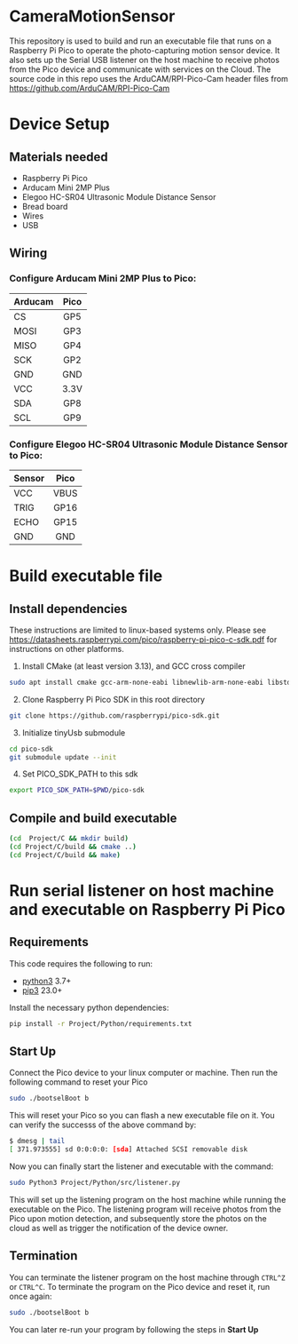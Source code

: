 # CameraMotionSensor 
This repository is used to build and run an executable file that runs on a Raspberry Pi Pico to operate the photo-capturing motion sensor device. It also sets up the Serial USB listener on the host machine to receive photos from the Pico device and communicate with services on the Cloud. The source code in this repo uses the ArduCAM/RPI-Pico-Cam header files from https://github.com/ArduCAM/RPI-Pico-Cam
 
# Device Setup
## Materials needed
- Raspberry Pi Pico
- Arducam Mini 2MP Plus
- Elegoo HC-SR04 Ultrasonic Module Distance Sensor
- Bread board 
- Wires
- USB

## Wiring 
### Configure Arducam Mini 2MP Plus to Pico:
| Arducam | Pico |   
| --------|:----:| 
| CS      | GP5  | 
| MOSI    | GP3  |   
| MISO    | GP4  |    
| SCK     | GP2  |    
| GND     | GND  |  
| VCC     | 3.3V |  
| SDA     | GP8  |
| SCL     | GP9  |

### Configure Elegoo HC-SR04 Ultrasonic Module Distance Sensor to Pico:
| Sensor  | Pico |   
| --------|:----:| 
| VCC     | VBUS | 
| TRIG    | GP16 |   
| ECHO    | GP15 |    
| GND     | GND  |    

# Build executable file
## Install dependencies 
These instructions are limited to linux-based systems only. Please see https://datasheets.raspberrypi.com/pico/raspberry-pi-pico-c-sdk.pdf for instructions on other platforms. 

1. Install CMake (at least version 3.13), and GCC cross compiler
```bash
sudo apt install cmake gcc-arm-none-eabi libnewlib-arm-none-eabi libstdc++-arm-none-eabi-newlib
```

2. Clone Raspberry Pi Pico SDK in this root directory
```bash
git clone https://github.com/raspberrypi/pico-sdk.git
```

3. Initialize tinyUsb submodule
```bash
cd pico-sdk
git submodule update --init
```

4. Set PICO_SDK_PATH to this sdk
```bash
export PICO_SDK_PATH=$PWD/pico-sdk
```
## Compile and build executable

```bash
(cd  Project/C && mkdir build)
(cd Project/C/build && cmake ..)
(cd Project/C/build && make)
```

# Run serial listener on host machine and executable on Raspberry Pi Pico

## Requirements
This code requires the following to run:

  * [python3][python] 3.7+
  * [pip3][pip] 23.0+


[python]: https://www.python.org/downloads/
[pip]: https://pypi.org/project/pip/

Install the necessary python dependencies:

```bash
pip install -r Project/Python/requirements.txt
```
## Start Up
Connect the Pico device to your linux computer or machine. Then run the following command to reset your Pico

```bash
sudo ./bootselBoot b
```
This will reset your Pico so you can flash a new executable file on it. You can verify the successs of the above command by:

```bash
$ dmesg | tail
[ 371.973555] sd 0:0:0:0: [sda] Attached SCSI removable disk
```
Now you can finally start the listener and executable with the command:

```bash
sudo Python3 Project/Python/src/listener.py
```

This will set up the listening program on the host machine while running the executable on the Pico. The listening program will receive photos from the Pico upon motion detection, and subsequently store the photos on the cloud as well as trigger the notification of the device owner. 

## Termination
You can terminate the listener program on the host machine through ```CTRL^Z``` or ```CTRL^C```. To terminate the program on the Pico device and reset it, run once again: 

```bash
sudo ./bootselBoot b
```

You can later re-run your program by following the steps in **Start Up**
